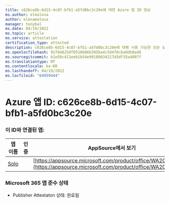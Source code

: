 ```yaml
---
title: c626ce8b-6d15-4c07-bfb1-a5fd0bc3c20e에 대한 Azure 앱 ID 정보
ms.author: elmalova
author: elenamalova
manager: tonybal
ms.date: 04/19/2022
ms.topic: article
ms.service: attestation
certification_type: attested
description: c626ce8b-6d15-4c07-bfb1-a5fd0bc3c20e에 대해 사용 가능한 모든 보안 및 규정 준수 정보입니다.
ms.openlocfilehash: 91f848250f0518686b395ba4c5d4f0cba0db8ad6
ms.sourcegitcommit: b1e50c421eeb1b54e99180634217d3df35a4897f
ms.translationtype: MT
ms.contentlocale: ko-KR
ms.lasthandoff: 04/19/2022
ms.locfileid: "64959444"
---
```

# <a name="azure-app-id-c626ce8b-6d15-4c07-bfb1-a5fd0bc3c20e"></a>Azure 앱 ID: c626ce8b-6d15-4c07-bfb1-a5fd0bc3c20e


### <a name="apps-associated-with-this-id"></a>이 ID와 연결된 앱:
| **앱 이름** | **인증** | **AppSource에서 보기** |
|--------------|---------------|-----------------------|
| [Solo](../forward/WA200003826.md) |  | [https://appsource.microsoft.com/product/office/WA200003826](https://appsource.microsoft.com/product/office/WA200003826) |

### <a name="microsoft-365-app-compliance-status"></a>Microsoft 365 앱 준수 상태
- Publisher Attestaton 상태: 완료됨
